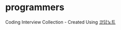 # programmers
Coding Interview Collection - Created Using [코답노트](https://chrome.google.com/webstore/detail/%EC%BD%94%EB%8B%B5%EB%85%B8%ED%8A%B8/jnblbdlgdgbbgpnllacdodkncdckndli?hl=ko)
